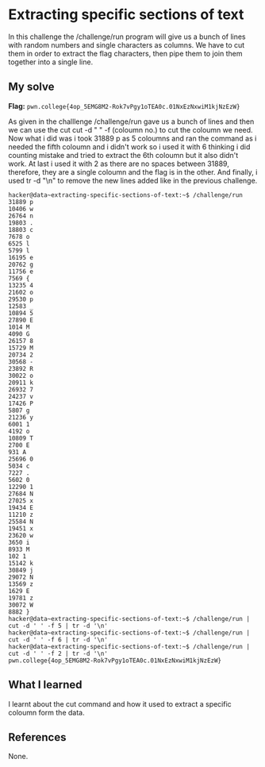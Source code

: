 # Extracting specific sections of text

In this challenge the /challenge/run program will give us a bunch of lines with random numbers and single characters as columns. 
We have to cut them in order to extract the flag characters, then pipe them to join them together into a single line.

## My solve
**Flag:** `pwn.college{4op_5EMG8M2-Rok7vPgy1oTEA0c.01NxEzNxwiM1kjNzEzW}`

As given in the challlenge /challenge/run gave us a bunch of lines and then we can use the cut cut -d " " -f (coloumn no.) to cut the 
coloumn we need. Now what i did was i took 31889 p as 5 coloumns and ran the command as i needed the fifth coloumn and i didn't work 
so i used it with 6 thinking i did counting mistake and tried to extract the 6th coloumn but it also didn't work. At last i used 
it with 2 as there are no spaces between 31889, therefore, they are a single coloumn and the flag is in the other. And finally, i used
tr -d "\n" to remove the new lines added like in the previous challenge.

```
hacker@data~extracting-specific-sections-of-text:~$ /challenge/run
31889 p
10406 w
26764 n
19803 .
18803 c
7678 o
6525 l
5799 l
16195 e
20762 g
11756 e
7569 {
13235 4
21602 o
29530 p
12583 _
10894 5
27890 E
1014 M
4090 G
26157 8
15729 M
20734 2
30568 -
23892 R
30022 o
20911 k
26932 7
24237 v
17426 P
5807 g
21236 y
6001 1
4192 o
10809 T
2700 E
931 A
25696 0
5034 c
7227 .
5602 0
12290 1
27684 N
27025 x
19434 E
11210 z
25584 N
19451 x
23620 w
3650 i
8933 M
102 1
15142 k
30849 j
29072 N
13569 z
1629 E
19781 z
30072 W
8882 }
hacker@data~extracting-specific-sections-of-text:~$ /challenge/run | cut -d ' ' -f 5 | tr -d '\n'
hacker@data~extracting-specific-sections-of-text:~$ /challenge/run | cut -d ' ' -f 6 | tr -d '\n'
hacker@data~extracting-specific-sections-of-text:~$ /challenge/run | cut -d ' ' -f 2 | tr -d '\n'
pwn.college{4op_5EMG8M2-Rok7vPgy1oTEA0c.01NxEzNxwiM1kjNzEzW}

```

## What I learned

I learnt about the cut command and how it used to extract a specific coloumn form the data.

## References 
None.
